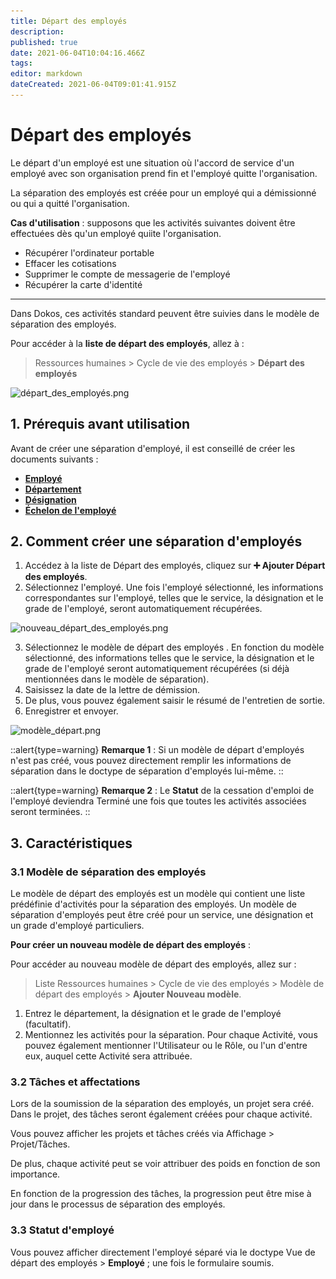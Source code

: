 ```yaml
---
title: Départ des employés
description: 
published: true
date: 2021-06-04T10:04:16.466Z
tags: 
editor: markdown
dateCreated: 2021-06-04T09:01:41.915Z
---
```


# Départ des employés

Le départ d'un employé est une situation où l'accord de service d'un employé avec son organisation prend fin et l'employé quitte l'organisation.

La séparation des employés est créée pour un employé qui a démissionné ou qui a quitté l'organisation.

**Cas d'utilisation** : supposons que les activités suivantes doivent être effectuées dès qu'un employé quiite l'organisation.

- Récupérer l'ordinateur portable
- Effacer les cotisations
- Supprimer le compte de messagerie de l'employé
- Récupérer la carte d'identité

---

Dans Dokos, ces activités standard peuvent être suivies dans le modèle de séparation des employés. 

Pour accéder à la **liste de départ des employés**, allez à :

> Ressources humaines > Cycle de vie des employés > **Départ des employés**

![départ_des_employés.png](/content/rh/employee-seperation/départ_des_employés.png)

## 1. Prérequis avant utilisation

Avant de créer une séparation d'employé, il est conseillé de créer les documents suivants :

- **[Employé](/rh/employee)**
- **[Département](/rh/department)**
- **[Désignation](/rh/designation)**
- **[Échelon de l'employé](/rh/employee-grade)**

## 2. Comment créer une séparation d'employés

1. Accédez à la liste de Départ des employés, cliquez sur **:heavy_plus_sign: Ajouter Départ des employés**.
2. Sélectionnez l'employé. Une fois l'employé sélectionné, les informations correspondantes sur l'employé, telles que le service, la désignation et le grade de l'employé, seront automatiquement récupérées.

![nouveau_départ_des_employés.png](/content/rh/employee-seperation/nouveau_départ_des_employés.png)

3. Sélectionnez le modèle de départ des employés . En fonction du modèle sélectionné, des informations telles que le service, la désignation et le grade de l'employé seront automatiquement récupérées (si déjà mentionnées dans le modèle de séparation).
4. Saisissez la date de la lettre de démission.
5. De plus, vous pouvez également saisir le résumé de l'entretien de sortie.
6. Enregistrer et envoyer.

![modèle_départ.png](/content/rh/employee-seperation/modèle_départ.png)

::alert{type=warning}
**Remarque 1** : Si un modèle de départ d'employés n'est pas créé, vous pouvez directement remplir les informations de séparation dans le doctype de séparation d'employés lui-même.
::

::alert{type=warning}
**Remarque 2** : Le **Statut** de la cessation d'emploi de l'employé deviendra Terminé une fois que toutes les activités associées seront terminées.
::

## 3. Caractéristiques

### 3.1 Modèle de séparation des employés

Le modèle de départ des employés est un modèle qui contient une liste prédéfinie d'activités pour la séparation des employés. Un modèle de séparation d'employés peut être créé pour un service, une désignation et un grade d'employé particuliers.

**Pour créer un nouveau modèle de départ des employés** :

Pour accéder au nouveau modèle de départ des employés, allez sur :
> Liste Ressources humaines > Cycle de vie des employés > Modèle de départ des employés > **Ajouter Nouveau modèle**.

1. Entrez le département, la désignation et le grade de l'employé (facultatif).
2. Mentionnez les activités pour la séparation. Pour chaque Activité, vous pouvez également mentionner l'Utilisateur ou le Rôle, ou l'un d'entre eux, auquel cette Activité sera attribuée.

### 3.2 Tâches et affectations

Lors de la soumission de la séparation des employés, un projet sera créé. Dans le projet, des tâches seront également créées pour chaque activité.

Vous pouvez afficher les projets et tâches créés via Affichage > Projet/Tâches.

De plus, chaque activité peut se voir attribuer des poids en fonction de son importance.

En fonction de la progression des tâches, la progression peut être mise à jour dans le processus de séparation des employés.

### 3.3 Statut d'employé

Vous pouvez afficher directement l'employé séparé via le doctype Vue de départ des employés > **Employé** ; une fois le formulaire soumis.



